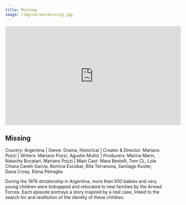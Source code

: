 ```yaml
---
title: Missing
image: /img/series/missing.jpg
---
```

<iframe width="560" height="315" src="https://youtu.be/PqYlDupTolY" frameborder="0" allow="accelerometer; autoplay; encrypted-media; gyroscope; picture-in-picture" allowfullscreen></iframe>

## Missing
Country: Argentina | Genre: Drama, Historical | Creator & Director: Mariano Pozzi | Writers: Mariano Pozzi, Agustín Muñiz | Producers: Marina Marin, Natacha Bucatari, Mariano Pozzi | Main Cast: Mara Bestelli, Tom CL, Lola Chiara Carelli García, Romina Escobar, Rita Terranova, Santiago Kuster, Dana Crosa, Elena Petraglia

During the 1976 dictatorship in Argentina, more than 500 babies and very young children were kidnapped and relocated to new families by the Armed Forces. Each episode portrays a story inspired by a real case, linked to the search for and restitution of the identity of these children.
